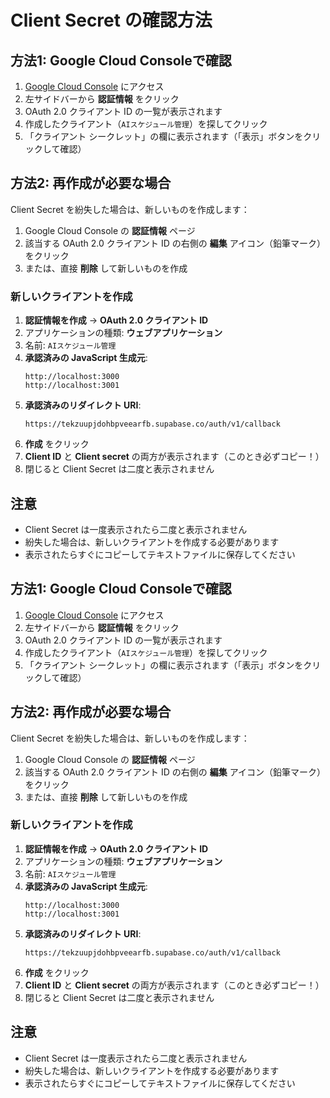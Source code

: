 # Client Secret の確認方法

## 方法1: Google Cloud Consoleで確認

1. [Google Cloud Console](https://console.cloud.google.com) にアクセス
2. 左サイドバーから **認証情報** をクリック
3. OAuth 2.0 クライアント ID の一覧が表示されます
4. 作成したクライアント（`AIスケジュール管理`）を探してクリック
5. 「クライアント シークレット」の欄に表示されます（「表示」ボタンをクリックして確認）

## 方法2: 再作成が必要な場合

Client Secret を紛失した場合は、新しいものを作成します：

1. Google Cloud Console の **認証情報** ページ
2. 該当する OAuth 2.0 クライアント ID の右側の **編集** アイコン（鉛筆マーク）をクリック
3. または、直接 **削除** して新しいものを作成

### 新しいクライアントを作成

1. **認証情報を作成** → **OAuth 2.0 クライアント ID**
2. アプリケーションの種類: **ウェブアプリケーション**
3. 名前: `AIスケジュール管理`
4. **承認済みの JavaScript 生成元**:
   ```
   http://localhost:3000
   http://localhost:3001
   ```
5. **承認済みのリダイレクト URI**:
   ```
   https://tekzuupjdohbpveearfb.supabase.co/auth/v1/callback
   ```
6. **作成** をクリック
7. **Client ID** と **Client secret** の両方が表示されます（このとき必ずコピー！）
8. 閉じると Client Secret は二度と表示されません

## 注意

- Client Secret は一度表示されたら二度と表示されません
- 紛失した場合は、新しいクライアントを作成する必要があります
- 表示されたらすぐにコピーしてテキストファイルに保存してください

## 方法1: Google Cloud Consoleで確認

1. [Google Cloud Console](https://console.cloud.google.com) にアクセス
2. 左サイドバーから **認証情報** をクリック
3. OAuth 2.0 クライアント ID の一覧が表示されます
4. 作成したクライアント（`AIスケジュール管理`）を探してクリック
5. 「クライアント シークレット」の欄に表示されます（「表示」ボタンをクリックして確認）

## 方法2: 再作成が必要な場合

Client Secret を紛失した場合は、新しいものを作成します：

1. Google Cloud Console の **認証情報** ページ
2. 該当する OAuth 2.0 クライアント ID の右側の **編集** アイコン（鉛筆マーク）をクリック
3. または、直接 **削除** して新しいものを作成

### 新しいクライアントを作成

1. **認証情報を作成** → **OAuth 2.0 クライアント ID**
2. アプリケーションの種類: **ウェブアプリケーション**
3. 名前: `AIスケジュール管理`
4. **承認済みの JavaScript 生成元**:
   ```
   http://localhost:3000
   http://localhost:3001
   ```
5. **承認済みのリダイレクト URI**:
   ```
   https://tekzuupjdohbpveearfb.supabase.co/auth/v1/callback
   ```
6. **作成** をクリック
7. **Client ID** と **Client secret** の両方が表示されます（このとき必ずコピー！）
8. 閉じると Client Secret は二度と表示されません

## 注意

- Client Secret は一度表示されたら二度と表示されません
- 紛失した場合は、新しいクライアントを作成する必要があります
- 表示されたらすぐにコピーしてテキストファイルに保存してください

